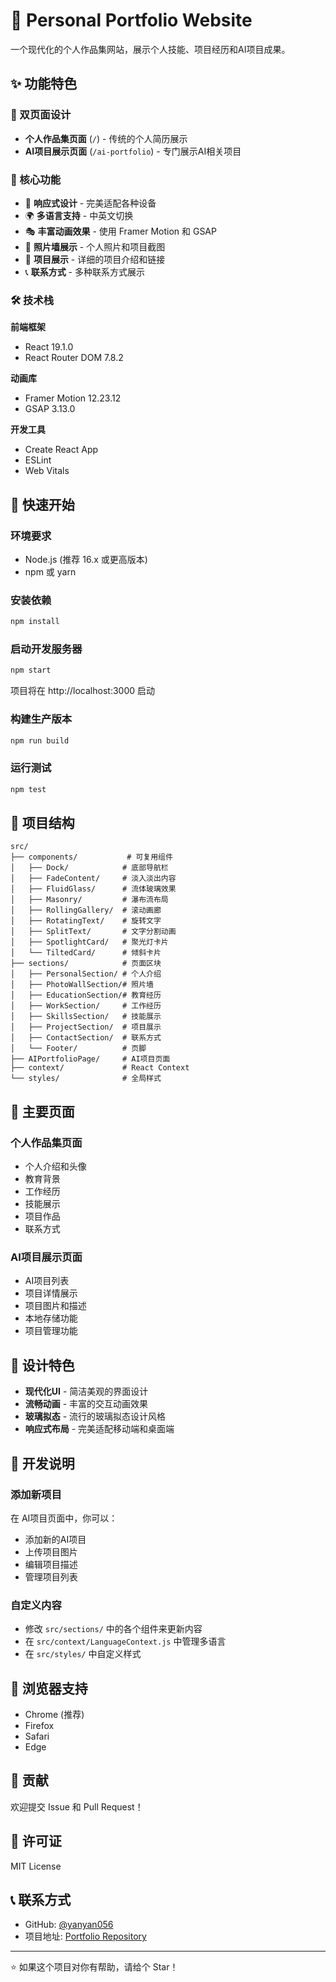# 🚀 Personal Portfolio Website

一个现代化的个人作品集网站，展示个人技能、项目经历和AI项目成果。

## ✨ 功能特色

### 🎨 双页面设计
- **个人作品集页面** (`/`) - 传统的个人简历展示
- **AI项目展示页面** (`/ai-portfolio`) - 专门展示AI相关项目

### 🌟 核心功能
- 📱 **响应式设计** - 完美适配各种设备
- 🌍 **多语言支持** - 中英文切换
- 🎭 **丰富动画效果** - 使用 Framer Motion 和 GSAP
- 📸 **照片墙展示** - 个人照片和项目截图
- 💼 **项目展示** - 详细的项目介绍和链接
- 📞 **联系方式** - 多种联系方式展示

### 🛠️ 技术栈

**前端框架**
- React 19.1.0
- React Router DOM 7.8.2

**动画库**
- Framer Motion 12.23.12
- GSAP 3.13.0

**开发工具**
- Create React App
- ESLint
- Web Vitals

## 🚀 快速开始

### 环境要求
- Node.js (推荐 16.x 或更高版本)
- npm 或 yarn

### 安装依赖
```bash
npm install
```

### 启动开发服务器
```bash
npm start
```
项目将在 http://localhost:3000 启动

### 构建生产版本
```bash
npm run build
```

### 运行测试
```bash
npm test
```

## 📁 项目结构

```
src/
├── components/           # 可复用组件
│   ├── Dock/            # 底部导航栏
│   ├── FadeContent/     # 淡入淡出内容
│   ├── FluidGlass/      # 流体玻璃效果
│   ├── Masonry/         # 瀑布流布局
│   ├── RollingGallery/  # 滚动画廊
│   ├── RotatingText/    # 旋转文字
│   ├── SplitText/       # 文字分割动画
│   ├── SpotlightCard/   # 聚光灯卡片
│   └── TiltedCard/      # 倾斜卡片
├── sections/            # 页面区块
│   ├── PersonalSection/ # 个人介绍
│   ├── PhotoWallSection/# 照片墙
│   ├── EducationSection/# 教育经历
│   ├── WorkSection/     # 工作经历
│   ├── SkillsSection/   # 技能展示
│   ├── ProjectSection/  # 项目展示
│   ├── ContactSection/  # 联系方式
│   └── Footer/          # 页脚
├── AIPortfolioPage/     # AI项目页面
├── context/             # React Context
└── styles/              # 全局样式
```

## 🎯 主要页面

### 个人作品集页面
- 个人介绍和头像
- 教育背景
- 工作经历
- 技能展示
- 项目作品
- 联系方式

### AI项目展示页面
- AI项目列表
- 项目详情展示
- 项目图片和描述
- 本地存储功能
- 项目管理功能

## 🎨 设计特色

- **现代化UI** - 简洁美观的界面设计
- **流畅动画** - 丰富的交互动画效果
- **玻璃拟态** - 流行的玻璃拟态设计风格
- **响应式布局** - 完美适配移动端和桌面端

## 🔧 开发说明

### 添加新项目
在 AI项目页面中，你可以：
- 添加新的AI项目
- 上传项目图片
- 编辑项目描述
- 管理项目列表

### 自定义内容
- 修改 `src/sections/` 中的各个组件来更新内容
- 在 `src/context/LanguageContext.js` 中管理多语言
- 在 `src/styles/` 中自定义样式

## 📱 浏览器支持

- Chrome (推荐)
- Firefox
- Safari
- Edge

## 🤝 贡献

欢迎提交 Issue 和 Pull Request！

## 📄 许可证

MIT License

## 📞 联系方式

- GitHub: [@yanyan056](https://github.com/yanyan056)
- 项目地址: [Portfolio Repository](https://github.com/yanyan056/portfolio)

---

⭐ 如果这个项目对你有帮助，请给个 Star！
